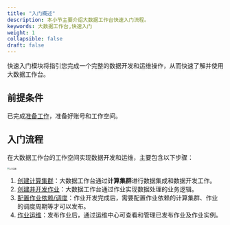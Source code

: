 ```yaml
---
title: "入门概述"
description: 本小节主要介绍大数据工作台快速入门流程。 
keywords: 大数据工作台,快速入门
weight: 1
collapsible: false
draft: false
---
```


快速入门模块将指引您完成一个完整的数据开发和运维操作，从而快速了解并使用大数据工作台。

## 前提条件

已完成[准备工作](../../prepare/create_account)，准备好账号和工作空间。

## 入门流程

在大数据工作台的工作空间实现数据开发和运维，主要包含以下步骤：

<img src="/bigdata/dataomnis/_images/process_qs.png" alt="入门流程" style="zoom:30%;" />

1. [创建计算集群](../create_flink_cluster)：大数据工作台通过**计算集群**进行数据集成和数据开发工作。
2. [创建并开发作业](../create_job)：大数据工作台通过作业实现数据处理的业务逻辑。
3. [配置作业依赖/调度](../scheduling_job)：作业开发完成后，需要配置作业依赖的计算集群、作业的调度周期等才可以发布。
4. [作业运维](../released)：发布作业后，通过运维中心可查看和管理已发布作业及作业实例。
